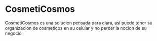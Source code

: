 # CosmetiCosmos
CosmetiCosmos es una solucion pensada para clara, asi puede tener su organizacion de cosmeticos en su celular y no perder la nocion de su negocio
